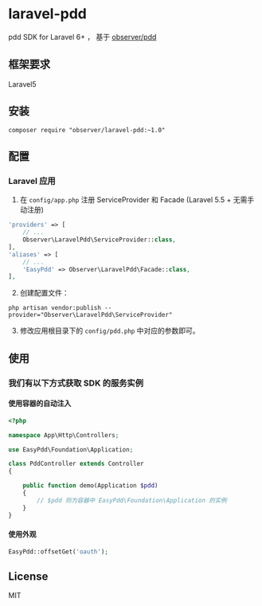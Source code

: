 # laravel-pdd

pdd SDK for Laravel 6+ ， 基于 [observer/pdd](https://github.com/Observer5/pdd)



## 框架要求

Laravel5

## 安装

```shell
composer require "observer/laravel-pdd:~1.0"
```

## 配置

### Laravel 应用

1. 在 `config/app.php` 注册 ServiceProvider 和 Facade (Laravel 5.5 + 无需手动注册)

```php
'providers' => [
    // ...
    Observer\LaravelPdd\ServiceProvider::class,
],
'aliases' => [
    // ...
    'EasyPdd' => Observer\LaravelPdd\Facade::class,
],
```

2. 创建配置文件：

```shell
php artisan vendor:publish --provider="Observer\LaravelPdd\ServiceProvider"
```

3. 修改应用根目录下的 `config/pdd.php` 中对应的参数即可。


## 使用

### 我们有以下方式获取 SDK 的服务实例

#### 使用容器的自动注入

```php
<?php

namespace App\Http\Controllers;

use EasyPdd\Foundation\Application;

class PddController extends Controller
{

    public function demo(Application $pdd)
    {
        // $pdd 则为容器中 EasyPdd\Foundation\Application 的实例
    }
}
```

#### 使用外观

```php
EasyPdd::offsetGet('oauth');

```

## License

MIT
